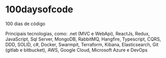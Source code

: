 # 100daysofcode
100 dias de código

Principais tecnologias, como: 
.net (MVC e WebApi), 
ReactJs, 
Redux, 
JavaScript, 
Sql Server, 
MongoDB,
RabbitMQ, 
Hangfire, 
Typescript, 
CQRS, 
DDD, 
SOLID, 
c#, 
Docker, 
Swarmpit, 
Terraform, 
Kibana, 
Elasticsearch, 
Git 
(gitlab e bitbucket), 
AWS, 
Google Cloud, 
Microsoft Azure 
e DevOps 
